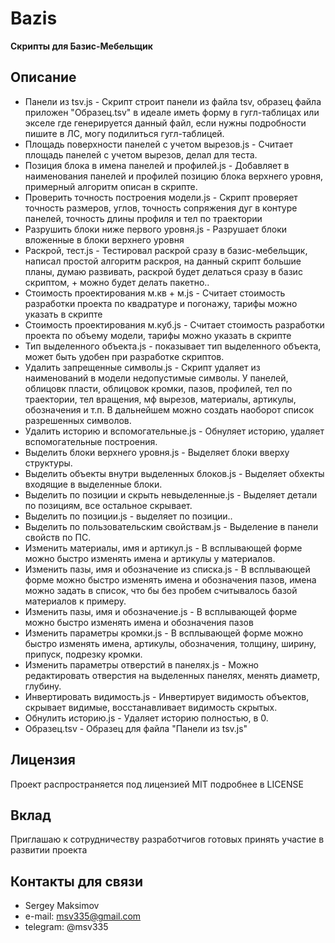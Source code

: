 # Bazis

**Скрипты для Базис-Мебельщик**

## Описание

- Панели из tsv.js - Скрипт строит панели из файла tsv, образец файла приложен "Образец.tsv" в идеале иметь форму в гугл-таблицах или экселе где генерируется данный файл, если нужны подробности пишите в ЛС, могу подилиться гугл-таблицей.
- Площадь поверхности панелей с учетом вырезов.js - Считает площадь панелей с учетом вырезов, делал для теста.
- Позиция блока в имена панелей и профилей.js - Добавляет в наименования панелей и профилей позицию блока верхнего уровня, примерный алгоритм описан в скрипте.
- Проверить точность построения модели.js - Скрипт проверяет точность размеров, углов, точность сопряжения дуг в контуре панелей, точность длины профиля и тел по траектории
- Разрушить блоки ниже первого уровня.js - Разрушает блоки вложенные в блоки верхнего уровня
- Раскрой, тест.js - Тестировал раскрой сразу в базис-мебельщик, написал простой алгоритм раскроя, на данный скрипт большие планы, думаю развивать, раскрой будет делаться сразу в базис скриптом, + можно будет делать пакетно..
- Стоимость проектирования м.кв + м.js - Считает стоимость разработки проекта по квадратуре и погонажу, тарифы можно указать в скрипте
- Стоимость проектирования м.куб.js - Считает стоимость разработки проекта по объему модели, тарифы можно указать в скрипте
- Тип выделенного объекта.js - показывает тип выделенного объекта, может быть удобен при разработке скриптов.
- Удалить запрещенные символы.js - Скрипт удаляет из наименований в модели недопустимые символы. У панелей, облицовк пласти, облицовок кромки, пазов, профилей, тел по траектории, тел вращения, мф вырезов, материалы, артикулы, обозначения и т.п. В дальнейшем можно создать наоборот список разрешенных символов.
- Удалить историю и вспомогательные.js - Обнуляет историю, удаляет вспомогательные построения.
- Выделить блоки верхнего уровня.js - Выделяет блоки вверху структуры.
- Выделить объекты внутри выделенных блоков.js - Выделяет обхекты входящие в выделенные блоки.
- Выделить по позиции и скрыть невыделенные.js - Выделяет детали по позициям, все остальное скрывает.
- Выделить по позиции.js - выделяет по позиции..
- Выделить по пользовательским свойствам.js - Выделение в панели свойств по ПС.
- Изменить материалы, имя и артикул.js - В всплывающей форме можно быстро изменять имена и артикулы у материалов.
- Изменить пазы, имя и обозначение из списка.js - В всплывающей форме можно быстро изменять имена и обозначения пазов, имена можно задать в список, что бы без пробем считывалось базой материалов к примеру.
- Изменить пазы, имя и обозначение.js - В всплывающей форме можно быстро изменять имена и обозначения пазов
- Изменить параметры кромки.js - В всплывающей форме можно быстро изменять имена, артикулы, обозначения, толщину, ширину, припуск, подрезку кромки.
- Изменить параметры отверстий в панелях.js - Можно редактировать отверстия на выделенных панелях, менять диаметр, глубину.
- Инвертировать видимость.js - Инвертирует видимость объектов, скрывает видимые, восстанавливает видимость скрытых.
- Обнулить историю.js - Удаляет историю полностью, в 0.
- Образец.tsv - Образец для файла "Панели из tsv.js"

## Лицензия

Проект распространяется под лицензией MIT подробнее в LICENSE

## Вклад

Приглашаю к сотрудничеству разработчигов готовых принять участие в развитии проекта

## Контакты для связи

- Sergey Maksimov
- e-mail: msv335@gmail.com
- telegram: @msv335
